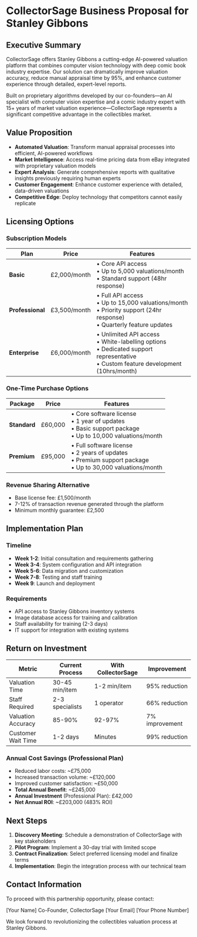 # CollectorSage Business Proposal for Stanley Gibbons

## Executive Summary

CollectorSage offers Stanley Gibbons a cutting-edge AI-powered valuation platform that combines computer vision technology with deep comic book industry expertise. Our solution can dramatically improve valuation accuracy, reduce manual appraisal time by 95%, and enhance customer experience through detailed, expert-level reports.

Built on proprietary algorithms developed by our co-founders—an AI specialist with computer vision expertise and a comic industry expert with 15+ years of market valuation experience—CollectorSage represents a significant competitive advantage in the collectibles market.

## Value Proposition

- **Automated Valuation**: Transform manual appraisal processes into efficient, AI-powered workflows
- **Market Intelligence**: Access real-time pricing data from eBay integrated with proprietary valuation models
- **Expert Analysis**: Generate comprehensive reports with qualitative insights previously requiring human experts
- **Customer Engagement**: Enhance customer experience with detailed, data-driven valuations
- **Competitive Edge**: Deploy technology that competitors cannot easily replicate

## Licensing Options

### Subscription Models

| Plan | Price | Features |
|------|-------|----------|
| **Basic** | £2,000/month | • Core API access<br>• Up to 5,000 valuations/month<br>• Standard support (48hr response) |
| **Professional** | £3,500/month | • Full API access<br>• Up to 15,000 valuations/month<br>• Priority support (24hr response)<br>• Quarterly feature updates |
| **Enterprise** | £6,000/month | • Unlimited API access<br>• White-labelling options<br>• Dedicated support representative<br>• Custom feature development (10hrs/month) |

### One-Time Purchase Options

| Package | Price | Features |
|---------|-------|----------|
| **Standard** | £60,000 | • Core software license<br>• 1 year of updates<br>• Basic support package<br>• Up to 10,000 valuations/month |
| **Premium** | £95,000 | • Full software license<br>• 2 years of updates<br>• Premium support package<br>• Up to 30,000 valuations/month |

### Revenue Sharing Alternative

- Base license fee: £1,500/month
- 7-12% of transaction revenue generated through the platform
- Minimum monthly guarantee: £2,500

## Implementation Plan

### Timeline
- **Week 1-2**: Initial consultation and requirements gathering
- **Week 3-4**: System configuration and API integration
- **Week 5-6**: Data migration and customization
- **Week 7-8**: Testing and staff training
- **Week 9**: Launch and deployment

### Requirements
- API access to Stanley Gibbons inventory systems
- Image database access for training and calibration
- Staff availability for training (2-3 days)
- IT support for integration with existing systems

## Return on Investment

| Metric | Current Process | With CollectorSage | Improvement |
|--------|----------------|-------------------|-------------|
| Valuation Time | 30-45 min/item | 1-2 min/item | 95% reduction |
| Staff Required | 2-3 specialists | 1 operator | 66% reduction |
| Valuation Accuracy | 85-90% | 92-97% | 7% improvement |
| Customer Wait Time | 1-2 days | Minutes | 99% reduction |

### Annual Cost Savings (Professional Plan)
- Reduced labor costs: ~£75,000
- Increased transaction volume: ~£120,000
- Improved customer satisfaction: ~£50,000
- **Total Annual Benefit**: ~£245,000
- **Annual Investment** (Professional Plan): £42,000
- **Net Annual ROI**: ~£203,000 (483% ROI)

## Next Steps

1. **Discovery Meeting**: Schedule a demonstration of CollectorSage with key stakeholders
2. **Pilot Program**: Implement a 30-day trial with limited scope
3. **Contract Finalization**: Select preferred licensing model and finalize terms
4. **Implementation**: Begin the integration process with our technical team

## Contact Information

To proceed with this partnership opportunity, please contact:

[Your Name]
Co-Founder, CollectorSage
[Your Email]
[Your Phone Number]

We look forward to revolutionizing the collectibles valuation process at Stanley Gibbons.